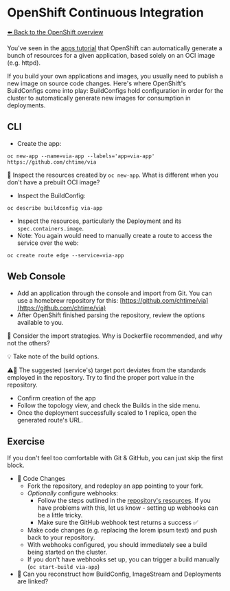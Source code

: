 # OpenShift Continuous Integration

[⬅️ Back to the OpenShift overview](README.md)

You've seen in the [apps tutorial](oc-apps.md) that OpenShift can automatically generate a bunch of resources for a given application, based solely on an OCI image (e.g. httpd). 

If you build your own applications and images, you usually need to publish a new image on source code changes. Here's where OpenShift's BuildConfigs come into play: BuildConfigs hold configuration in order for the cluster to automatically generate new images for consumption in deployments.

## CLI

- Create the app:
```shell
oc new-app --name=via-app --labels='app=via-app' https://github.com/chtime/via
``` 

📝 Inspect the resources created by `oc new-app`. What is different when you don't have a prebuilt OCI image?

- Inspect the BuildConfig:
```shell
oc describe buildconfig via-app
``` 
- Inspect the resources, particularly the Deployment and its `spec.containers.image`. 
- Note: You again would need to manually create a route to access the service over the web:
```shell
oc create route edge --service=via-app
```

## Web Console

- Add an application through the console and import from Git. You can use a homebrew repository for this: [https://github.com/chtime/via](https://github.com/chtime/via)
- After OpenShift finished parsing the repository, review the options available to you.

📝 Consider the import strategies. Why is Dockerfile recommended, and why not the others?

💡 Take note of the build options. 

⚠️📝 The suggested (service's) target port deviates from the standards employed in the repository. Try to find the proper port value in the repository.

- Confirm creation of the app
- Follow the topology view, and check the Builds in the side menu.
- Once the deployment successfully scaled to 1 replica, open the generated route's URL.

## Exercise

If you don't feel too comfortable with Git & GitHub, you can just skip the first block.

- 📝 Code Changes
    - Fork the repository, and redeploy an app pointing to your fork.
    - *Optionally* configure webhooks:
        - Follow the steps outlined in the [repository's resources](https://github.com/chtime/via/blob/master/resources/README.md). If you have problems with this, let us know - setting up webhooks can be a little tricky.
        - Make sure the GitHub webhook test returns a success ✅
    - Make code changes (e.g. replacing the lorem ipsum text) and push back to your repository.
    - With webhooks configured, you should immediately see a build being started on the cluster.
    - If you don't have webhooks set up, you can trigger a build manually (`oc start-build via-app`)
- 📝 Can you reconstruct how BuildConfig, ImageStream and Deployments are linked? 
